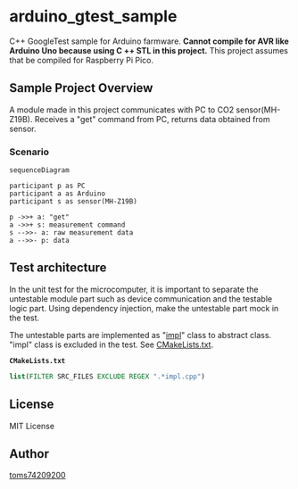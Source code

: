 # arduino_gtest_sample

C++ GoogleTest sample for Arduino farmware. **Cannot compile for AVR like Arduino Uno because using C ++ STL in this project.** This project assumes that be compiled for Raspberry Pi Pico.

## Sample Project Overview

A module made in this project communicates with PC to CO2 sensor(MH-Z19B). Receives a "get" command from PC, returns data obtained from sensor.

### Scenario

```mermaid
sequenceDiagram

participant p as PC
participant a as Arduino
participant s as sensor(MH-Z19B)

p ->>+ a: "get"
a ->>+ s: measurement command
s -->>- a: raw measurement data
a -->>- p: data
```

## Test architecture

In the unit test for the microcomputer, it is important to separate the untestable module part such as device communication and the testable logic part. Using dependency injection, make the untestable part mock in the test.

The untestable parts are implemented as "[impl](src/impl)" class to abstract class. "impl" class is excluded in the test. See [CMakeLists.txt](CMakeLists.txt).

**`CMakeLists.txt`**

```cmake
list(FILTER SRC_FILES EXCLUDE REGEX ".*impl.cpp")
```

## License

MIT License

## Author

[toms74209200](<https://github.com/toms74209200>)
